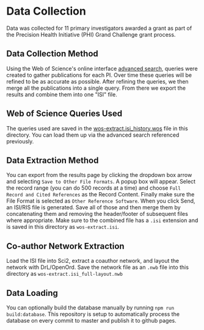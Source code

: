 # Data Collection

Data was collected for 11 primary investigators awarded a grant as part of the Precision Health Initiative (PHI) Grand Challenge grant process.

## Data Collection Method

Using the Web of Science's online interface [advanced search](http://apps.webofknowledge.com/WOS_AdvancedSearch_input.do?product=WOS&search_mode=AdvancedSearch), queries were created to gather publications for each PI. Over time these queries will be refined to be as accurate as possible. After refining the queries, we then merge all the publications into a single query. From there we export the results and combine them into one "ISI" file.

## Web of Science Queries Used

The queries used are saved in the [wos-extract.isi_history.wos](wos-extract.isi_history.wos) file in this directory. You can load them up via the advanced search referenced previously.

## Data Extraction Method

You can export from the results page by clicking the dropdown box arrow and selecting `Save to Other File Formats`. A popup box will appear. Select the record range (you can do 500 records at a time) and choose `Full Record and Cited References` as the Record Content. Finally make sure the File Format is selected as `Other Reference Software`. When you click Send, an ISI/RIS file is generated. Save all of those and then merge them by concatenating them and removing the header/footer of subsequent files where appropriate. Make sure to the combined file has a `.isi` extension and is saved in this directory as `wos-extract.isi`.


## Co-author Network Extraction

Load the ISI file into Sci2, extract a coauthor network, and layout the network with DrL/OpenOrd. Save the network file as an `.nwb` file into this directory as `wos-extract.isi_full-layout.nwb`

## Data Loading

You can optionally build the database manually by running `npm run build:database`. This repository is setup to automatically process the database on every commit to master and publish it to github pages.

